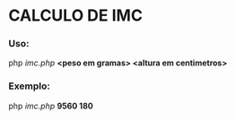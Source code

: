 # CALCULO DE IMC
### Uso: 
php _imc.php_ **\<peso em gramas> \<altura em centimetros>**

### Exemplo: 
php _imc.php_ **9560 180**